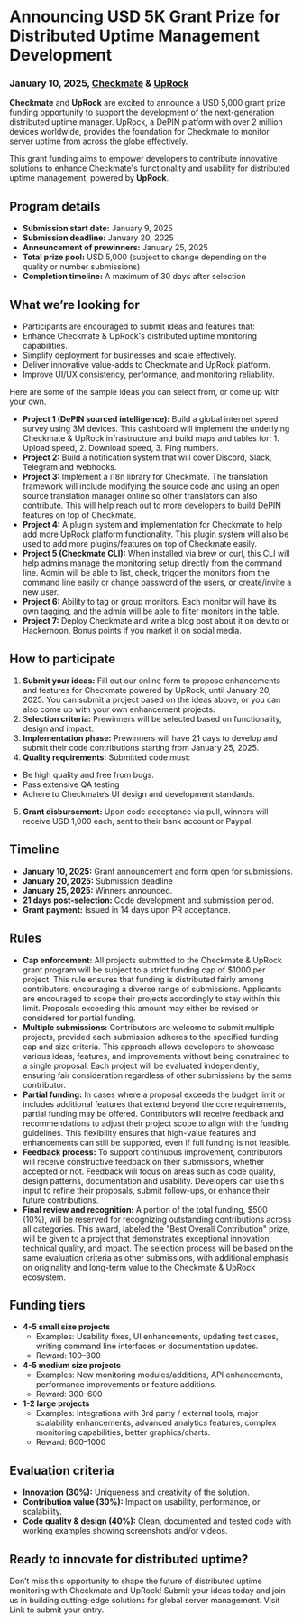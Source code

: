 <h1>Announcing USD 5K Grant Prize for Distributed Uptime Management Development</h1>

### January 10, 2025, [Checkmate](https://github.com/bluewave-labs/checkmate) & [UpRock](https://uprock.com/)


**Checkmate** and **UpRock** are excited to announce a USD 5,000 grant prize funding opportunity to support the development of the next-generation distributed uptime manager. UpRock, a DePIN platform with over 2 million devices worldwide, provides the foundation for Checkmate to monitor server uptime from across the globe effectively.

This grant funding aims to empower developers to contribute innovative solutions to enhance Checkmate's functionality and usability for distributed uptime management, powered by **UpRock**.

## Program details

* **Submission start date:** January 9, 2025
* **Submission deadline:** January 20, 2025
* **Announcement of prewinners:** January 25, 2025
* **Total prize pool:** USD 5,000 (subject to change depending on the quality or number submissions)
* **Completion timeline:** A maximum of 30 days after selection

## What we’re looking for

* Participants are encouraged to submit ideas and features that:
* Enhance Checkmate & UpRock's distributed uptime monitoring capabilities.
* Simplify deployment for businesses and scale effectively.
* Deliver innovative value-adds to Checkmate and UpRock platform.
* Improve UI/UX consistency, performance, and monitoring reliability.

Here are some of the sample ideas you can select from, or come up with your own. 

* **Project 1 (DePIN sourced intelligence):** Build a global internet speed survey using 3M devices. This dashboard will implement the underlying Checkmate & UpRock infrastructure and build maps and tables for: 1. Upload speed, 2. Download speed, 3. Ping numbers. 
* **Project 2:** Build a notification system that will cover Discord, Slack, Telegram and webhooks.
* **Project 3:** Implement a i18n library for Checkmate. The translation framework will include modifying the source code and using an open source translation manager online so other translators can also contribute. This will help reach out to more developers to build DePIN features on top of Checkmate.
* **Project 4:** A plugin system and implementation for Checkmate to help add more UpRock platform functionality. This plugin system will also be used to add more plugins/features on top of Checkmate easily.
* **Project 5 (Checkmate CLI):** When installed via brew or curl, this CLI will help admins manage the monitoring setup directly from the command line. Admin will be able to list, check, trigger the monitors from the command line easily or change password of the users, or create/invite a new user.
* **Project 6:** Ability to tag or group monitors. Each monitor will have its own tagging, and the admin will be able to filter monitors in the table.
* **Project 7:** Deploy Checkmate and write a blog post about it on dev.to or Hackernoon. Bonus points if you market it on social media.

## How to participate

1. **Submit your ideas:** Fill out our online form to propose enhancements and features for Checkmate powered by UpRock, until January 20, 2025. You can submit a project based on the ideas above, or you can also come up with your own enhancement projects.
2. S**election criteria:** Prewinners will be selected based on functionality, design and impact.
3. **Implementation phase:** Prewinners will have 21 days to develop and submit their code contributions starting from January 25, 2025.
4. **Quality requirements:** Submitted code must:
  - Be high quality and free from bugs.
  - Pass extensive QA testing
  - Adhere to Checkmate’s UI design and development standards.
5. **Grant disbursement:** Upon code acceptance via pull, winners will receive USD 1,000 each, sent to their bank account or Paypal.

## Timeline

- **January 10, 2025:** Grant announcement and form open for submissions.
- **January 20, 2025:** Submission deadline
- **January 25, 2025:** Winners announced.
- **21 days post-selection:** Code development and submission period.
- **Grant payment:** Issued in 14 days upon PR acceptance.

## Rules

- **Cap enforcement:** All projects submitted to the Checkmate & UpRock grant program will be subject to a strict funding cap of $1000 per project. This rule ensures that funding is distributed fairly among contributors, encouraging a diverse range of submissions. Applicants are encouraged to scope their projects accordingly to stay within this limit. Proposals exceeding this amount may either be revised or considered for partial funding.
- **Multiple submissions:** Contributors are welcome to submit multiple projects, provided each submission adheres to the specified funding cap and size criteria. This approach allows developers to showcase various ideas, features, and improvements without being constrained to a single proposal. Each project will be evaluated independently, ensuring fair consideration regardless of other submissions by the same contributor.
- **Partial funding:** In cases where a proposal exceeds the budget limit or includes additional features that extend beyond the core requirements, partial funding may be offered. Contributors will receive feedback and recommendations to adjust their project scope to align with the funding guidelines. This flexibility ensures that high-value features and enhancements can still be supported, even if full funding is not feasible.
- **Feedback process:** To support continuous improvement, contributors will receive constructive feedback on their submissions, whether accepted or not. Feedback will focus on areas such as code quality, design patterns, documentation and usability. Developers can use this input to refine their proposals, submit follow-ups, or enhance their future contributions.
- **Final review and recognition:** A portion of the total funding, $500 (10%), will be reserved for recognizing outstanding contributions across all categories. This award, labeled the "Best Overall Contribution" prize, will be given to a project that demonstrates exceptional innovation, technical quality, and impact. The selection process will be based on the same evaluation criteria as other submissions, with additional emphasis on originality and long-term value to the Checkmate & UpRock ecosystem.

## Funding tiers
- **4-5 small size projects**
  - Examples: Usability fixes, UI enhancements, updating test cases, writing command line interfaces or documentation updates.
  - Reward: $100–$300
- **4-5 medium size projects**
  - Examples: New monitoring modules/additions, API enhancements, performance improvements or feature additions.
  - Reward: $300–$600
- **1-2 large projects**
  - Examples: Integrations with 3rd party / external tools, major scalability enhancements, advanced analytics features, complex monitoring capabilities, better graphics/charts.
  - Reward: $600–$1000

## Evaluation criteria

- **Innovation (30%):** Uniqueness and creativity of the solution.
- **Contribution value (30%):** Impact on usability, performance, or scalability.
- **Code quality & design (40%):** Clean, documented and tested code with working examples showing screenshots and/or videos.

## Ready to innovate for distributed uptime? 

Don’t miss this opportunity to shape the future of distributed uptime monitoring with Checkmate and UpRock! Submit your ideas today and join us in building cutting-edge solutions for global server management.
Visit Link to submit your entry.
